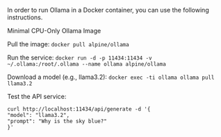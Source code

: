 ﻿In order to run Ollama in a Docker container, you can use the following instructions.

Minimal CPU-Only Ollama Image

Pull the image:
`docker pull alpine/ollama`

Run the service:
`docker run -d -p 11434:11434 -v ~/.ollama:/root/.ollama --name ollama alpine/ollama`

Download a model (e.g., llama3.2):
`docker exec -ti ollama ollama pull llama3.2`

Test the API service:
```
curl http://localhost:11434/api/generate -d '{
"model": "llama3.2",
"prompt": "Why is the sky blue?"
}'
```